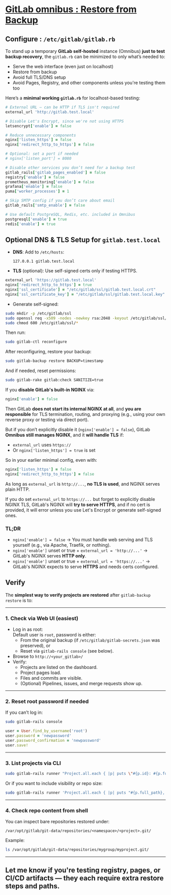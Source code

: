 # [GitLab omnibus : Restore from Backup](https://chatgpt.com/share/68118301-6484-8009-b970-264388b4ef83 "ChatGPT")

## Configure : `/etc/gitlab/gitlab.rb`

To stand up a temporary **GitLab self-hosted** instance (Omnibus) **just to test backup recovery**, 
the `gitlab.rb` can be minimized to only what’s needed to:

- Serve the web interface (even just on localhost)
- Restore from backup
- Avoid full TLS/DNS setup
- Avoid Pages, Registry, and other components unless you're testing them too

Here’s a **minimal working `gitlab.rb`** for localhost-based testing:

```ruby
# External URL – can be HTTP if TLS isn't required
external_url 'http://gitlab.test.local'

# Disable Let's Encrypt, since we're not using HTTPS
letsencrypt['enable'] = false

# Reduce unnecessary components
nginx['listen_https'] = false
nginx['redirect_http_to_https'] = false

# Optional: set a port if needed
# nginx['listen_port'] = 8080

# Disable other services you don’t need for a backup test
gitlab_rails['gitlab_pages_enabled'] = false
registry['enable'] = false
prometheus_monitoring['enable'] = false
grafana['enable'] = false
puma['worker_processes'] = 1

# Skip SMTP config if you don’t care about email
gitlab_rails['smtp_enable'] = false

# Use default PostgreSQL, Redis, etc. included in Omnibus
postgresql['enable'] = true
redis['enable'] = true
```

## Optional DNS & TLS Setup for `gitlab.test.local`

- **DNS**: Add to `/etc/hosts`:
  ```
  127.0.0.1 gitlab.test.local
  ```

- **TLS** (optional): Use self-signed certs only if testing HTTPS.
```ruby
external_url 'https://gitlab.test.local'
nginx['redirect_http_to_https'] = true
nginx['ssl_certificate'] = "/etc/gitlab/ssl/gitlab.test.local.crt"
nginx['ssl_certificate_key'] = "/etc/gitlab/ssl/gitlab.test.local.key"
```
- Generate self-signed:
```bash
sudo mkdir -p /etc/gitlab/ssl
sudo openssl req -x509 -nodes -newkey rsa:2048 -keyout /etc/gitlab/ssl/gitlab.test.local.key -out /etc/gitlab/ssl/gitlab.test.local.crt -days 365 -subj "/CN=gitlab.test.local"
sudo chmod 600 /etc/gitlab/ssl/*
```

Then run:
```bash
sudo gitlab-ctl reconfigure
```

After reconfiguring, restore your backup:
```bash
sudo gitlab-backup restore BACKUP=timestamp
```

And if needed, reset permissions:
```bash
sudo gitlab-rake gitlab:check SANITIZE=true
```


If you **disable GitLab's built-in NGINX** via:

```ruby
nginx['enable'] = false
```

Then GitLab **does not start its internal NGINX at all**, and **you are responsible** for TLS termination, routing, and proxying (e.g., using your own reverse proxy or testing via direct port).

But if you don’t explicitly disable it (`nginx['enable'] = false`), 
GitLab **Omnibus still manages NGINX**, and it **will handle TLS** if:

- `external_url` uses `https://`
- Or `nginx['listen_https'] = true` is set

So in your earlier minimal config, even with:

```ruby
nginx['listen_https'] = false
nginx['redirect_http_to_https'] = false
```

As long as `external_url` is `http://...`, **no TLS is used**, and NGINX serves plain HTTP.

If you do set `external_url` to `https://...` but forget to explicitly disable NGINX TLS, GitLab's NGINX will **try to serve HTTPS**, and if no cert is provided, it will error unless you use Let's Encrypt or generate self-signed ones.

### TL;DR

- `nginx['enable'] = false` → You must handle web serving and TLS yourself (e.g., via Apache, Traefik, or nothing).
- `nginx['enable']` unset or true + `external_url = 'http://...'` → GitLab's NGINX serves **HTTP only**.
- `nginx['enable']` unset or true + `external_url = 'https://...'` → GitLab's NGINX expects to serve **HTTPS** and needs certs configured.


## Verify

The **simplest way to verify projects are restored** after `gitlab-backup restore` is to:

---

### 1. **Check via Web UI (easiest)**
- Log in as root:  
  Default user is `root`, password is either:
    - From the original backup (if `/etc/gitlab/gitlab-secrets.json` was preserved), or
    - Reset via `gitlab-rails console` (see below).
- Browse to `http://<your_gitlab>/`  
- Verify:
    - Projects are listed on the dashboard.
    - Project pages load.
    - Files and commits are visible.
    - (Optional) Pipelines, issues, and merge requests show up.

---

### 2. **Reset root password if needed**
If you can’t log in:
```bash
sudo gitlab-rails console
```

```ruby
user = User.find_by_username('root')
user.password = 'newpassword'
user.password_confirmation = 'newpassword'
user.save!
```

---

### 3. **List projects via CLI**

```bash
sudo gitlab-rails runner "Project.all.each { |p| puts \"#{p.id}: #{p.full_path}\" }"
```

Or if you want to include visibility or repo size:

```bash
sudo gitlab-rails runner 'Project.all.each { |p| puts "#{p.full_path}, #{p.visibility_level}, #{p.statistics.repository_size}" }'
```

---

### 4. **Check repo content from shell**
You can inspect bare repositories restored under:

```
/var/opt/gitlab/git-data/repositories/<namespace>/<project>.git/
```

Example:
```bash
ls /var/opt/gitlab/git-data/repositories/mygroup/myproject.git/
```

---

Let me know if you're testing registry, pages, or CI/CD artifacts — they each require extra restore steps and paths.
---

<!-- 

# Markdown Cheatsheet

[Markdown Cheatsheet](https://github.com/adam-p/markdown-here/wiki/Markdown-Cheatsheet "Wiki @ GitHub")

# Bookmark

- Reference
[Foo](#foo)

- Target
<a name="foo"></a>

-->
